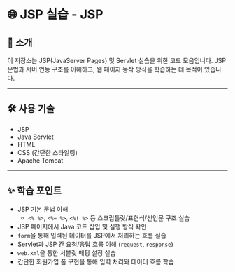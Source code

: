 # 🌐 JSP 실습 - JSP

## 📌 소개

이 저장소는 JSP(JavaServer Pages) 및 Servlet 실습을 위한 코드 모음입니다.
JSP 문법과 서버 연동 구조를 이해하고, 웹 페이지 동작 방식을 학습하는 데 목적이 있습니다.

---

## 🛠 사용 기술

- JSP
- Java Servlet
- HTML
- CSS (간단한 스타일링)
- Apache Tomcat

---

## ✨ 학습 포인트

- JSP 기본 문법 이해
  - `<% %>`, `<%= %>`, `<%! %>` 등 스크립틀릿/표현식/선언문 구조 실습
- JSP 페이지에서 Java 코드 삽입 및 실행 방식 확인
- `form`을 통해 입력된 데이터를 JSP에서 처리하는 흐름 실습
- Servlet과 JSP 간 요청/응답 흐름 이해 (`request`, `response`)
- `web.xml`을 통한 서블릿 매핑 설정 실습
- 간단한 회원가입 폼 구현을 통해 입력 처리와 데이터 흐름 학습
